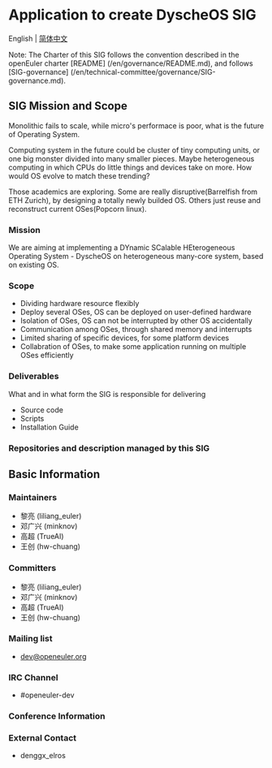 
# Application to create DyscheOS SIG

English | [简体中文](./sig-DyscheOS_cn.md)


Note: The Charter of this SIG follows the convention described in the openEuler charter [README] (/en/governance/README.md), and follows [SIG-governance] (/en/technical-committee/governance/SIG-governance.md).

## SIG Mission and Scope

Monolithic fails to scale, while micro's performace is poor, what is the future of Operating System.

Computing system in the future could be cluster of tiny computing units, or one big monster divided into many smaller pieces. Maybe heterogeneous computing in which CPUs do little things and devices take on more. How would OS evolve to match these trending?

Those academics are exploring. Some are really disruptive(Barrelfish from ETH Zurich), by designing a totally newly builded OS. Others just reuse and reconstruct current OSes(Popcorn linux).

### Mission

We are aiming at implementing a DYnamic SCalable HEterogeneous Operating System - DyscheOS on heterogeneous many-core system, based on existing OS.

### Scope

- Dividing hardware resource flexibly
- Deploy several OSes, OS can be deployed on user-defined hardware
- Isolation of OSes, OS can not be interrupted by other OS accidentally
- Communication among OSes, through shared memory and interrupts
- Limited sharing of specific devices, for some platform devices
- Collabration of OSes, to make some application running on multiple OSes efficiently

### Deliverables

What and in what form the SIG is responsible for delivering
 
- Source code
- Scripts
- Installation Guide

### Repositories and description managed by this SIG


## Basic Information

### Maintainers
- 黎亮 (liliang_euler)
- 邓广兴 (minknov)
- 高超 (TrueAI)
- 王创 (hw-chuang)

### Committers
- 黎亮 (liliang_euler)
- 邓广兴 (minknov)
- 高超 (TrueAI)
- 王创 (hw-chuang)

### Mailing list
- dev@openeuler.org

### IRC Channel
- #openeuler-dev

### Conference Information


### External Contact
- denggx_elros

